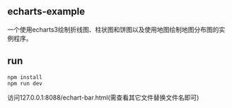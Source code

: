 ## echarts-example

一个使用echarts3绘制折线图、柱状图和饼图以及使用地图绘制地图分布图的实例程序。



## run
```
npm install
npm run dev
```
访问127.0.0.1:8088/echart-bar.html(需查看其它文件替换文件名即可)